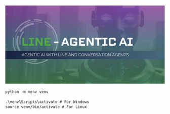 ![alt text](images/title.png)



```
python -m venv venv

.\venv\Scripts\activate # For Windows
source venv/bin/activate # For Linux

```